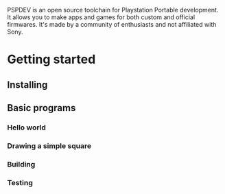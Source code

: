 PSPDEV is an open source toolchain for Playstation Portable development. It allows you to make apps and games for both custom and official firmwares. It's made by a community of enthusiasts and not affiliated with Sony.

# Getting started
## Installing

## Basic programs
### Hello world
### Drawing a simple square
### Building
### Testing
